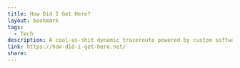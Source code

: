 ```yaml
---
title: How Did I Get Here?
layout: bookmark
tags:
  - Tech
description: A cool-as-shit dynamic traceroute powered by custom software, married with an informative article about how the BGP routing protocol works and guides the shape of the Internet.
link: https://how-did-i-get-here.net/
share:
---
```


